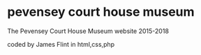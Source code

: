# pevensey court house museum
The Pevensey Court House Museum website 2015-2018

coded by James Flint in html,css,php
